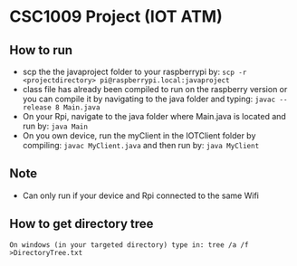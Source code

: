 # CSC1009 Project (IOT ATM)

## How to run
- scp the the javaproject folder to your raspberrypi by: ```scp -r <projectdirectory> pi@raspberrypi.local:javaproject```
- class file has already been compiled to run on the raspberry version or you can compile it by navigating to the java folder and typing: ```javac --release 8 Main.java```
- On your Rpi, navigate to the java folder where Main.java is located and run by: ```java Main```
- On you own device, run the myClient in the IOTClient folder by compiling: ```javac MyClient.java``` and then run by: ```java MyClient```

## Note
- Can only run if your device and Rpi connected to the same Wifi

## How to get directory tree
```On windows (in your targeted directory) type in: tree /a /f >DirectoryTree.txt```
